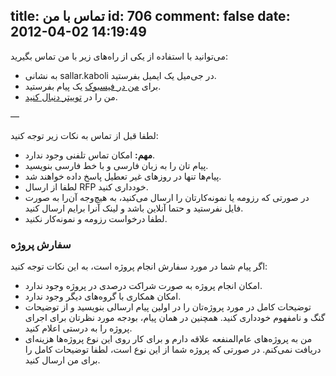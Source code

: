 title: تماس با من
id: 706
comment: false
date: 2012-04-02 14:19:49
---

می‌توانید با استفاده از یکی از راه‌های زیر با من تماس بگیرید:

*   به نشانی sallar.kaboli در جی‌میل یک ایمیل بفرستید.
*   برای [من در فیسبوک](http://www.facebook.com/sallar.kaboli) یک پیام بفرستید.
*   من را در [توییتر دنبال کنید](http://twitter.com/sallar).

—

لطفا قبل از تماس به نکات زیر توجه کنید:

*   **مهم:** امکان تماس تلفنی وجود ندارد.
*   پیام تان را به زبان فارسی و با خط فارسی بنویسید.
*   پیام‌ها تنها در روزهای غیر تعطیل پاسخ داده خواهند شد.
*   لطفا از ارسال RFP خودداری کنید.
*   در صورتی که رزومه یا نمونه‌کارتان را ارسال می‌کنید، به هیچ‌وجه آن‌را به صورت فایل نفرستید و حتما آنلاین باشد و لینک آنرا برایم ارسال کنید.
*   لطفا درخواست رزومه و نمونه‌کار نکنید.

### سفارش پروژه

اگر پیام شما در مورد سفارش انجام پروژه است، به این نکات توجه کنید:

*   امکان انجام پروژه به صورت شراکت درصدی در پروژه وجود ندارد.
*   امکان همکاری با گروه‌های دیگر وجود ندارد.
*   توضیحات کامل در مورد پروژه‌تان را در اولین پیام ارسالی بنویسید و از توضیحات گنگ و نامفهوم خودداری کنید. همچنین در همان پیام، بودجه مورد نظرتان برای اجرای پروژه را به درستی اعلام کنید.
*   من به پروژه‌های عام‌المنفعه علاقه دارم و برای کار روی این نوع پروژه‌ها هزینه‌ای دریافت نمی‌کنم. در صورتی که پروژه شما از این نوع است، لطفا توضیحات کامل را برای من ارسال کنید.